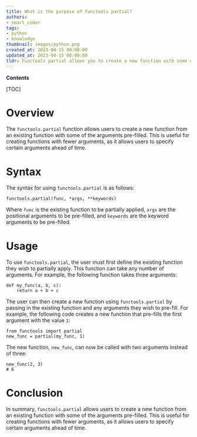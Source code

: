 ```yaml
---
title: What is the purpose of functools partial?
authors:
- smart_coder
tags:
- python
- knowledge
thumbnail: images/python.png
created_at: 2023-04-15 00:00:00
updated_at: 2023-04-15 00:00:00
tldr: Functools partial allows you to create a new function with some of the arguments of an existing function pre-filled.
---
```


**Contents**

[TOC]

# Overview

The `functools.partial` function allows users to create a new function from an existing function with some of the arguments pre-filled. This is useful for creating functions with fewer arguments, as it allows users to specify certain arguments ahead of time.

# Syntax

The syntax for using `functools.partial` is as follows:

`functools.partial(func, *args, **keywords)`

Where `func` is the existing function to be partially applied, `args` are the positional arguments to be pre-filled, and `keywords` are the keyword arguments to be pre-filled. 

# Usage

To use `functools.partial`, the user must first define the existing function they wish to partially apply. This function can take any number of arguments. For example, the following function takes three arguments:

```
def my_func(a, b, c):
    return a + b + c
```

The user can then create a new function using `functools.partial` by passing in the existing function and any arguments they wish to pre-fill. For example, the following code creates a new function that pre-fills the first argument with the value `1`:

```
from functools import partial
new_func = partial(my_func, 1)
```

The new function, `new_func`, can now be called with two arguments instead of three:

```
new_func(2, 3)
# 6
```

# Conclusion

In summary, `functools.partial` allows users to create a new function from an existing function with some of the arguments pre-filled. This is useful for creating functions with fewer arguments, as it allows users to specify certain arguments ahead of time.

